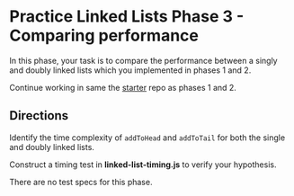 # Practice Linked Lists Phase 3 - Comparing performance

In this phase, your task is to compare the performance between a singly and
doubly linked lists which you implemented in phases 1 and 2.

Continue working in same the [starter] repo as phases 1 and 2.

## Directions

Identify the time complexity of `addToHead` and `addToTail` for both the
single and doubly linked lists.

Construct a timing test in **linked-list-timing.js** to verify your hypothesis.

There are no test specs for this phase.

[starter]: https://github.com/appacademy/practice-for-week-05-linked-list-practice
